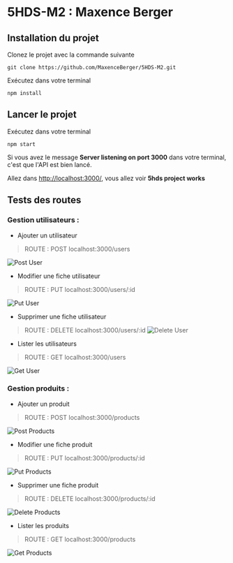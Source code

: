 # 5HDS-M2 : Maxence Berger

## Installation du projet 

Clonez le projet avec la commande suivante
```
git clone https://github.com/MaxenceBerger/5HDS-M2.git
```
Exécutez dans votre terminal
```
npm install
```
## Lancer le projet

Exécutez dans votre terminal
```
npm start
```
Si vous avez le message **Server listening on port 3000** dans votre terminal, c'est que l'API est bien lancé.

Allez dans [http://localhost:3000/](http://localhost:3000/), vous allez voir **5hds project works**

## Tests des routes
### Gestion utilisateurs :

- Ajouter un utilisateur

> ROUTE : POST localhost:3000/users

![Post User](public/images/5hds_post_users.png)


- Modifier une fiche utilisateur

> ROUTE : PUT localhost:3000/users/:id

![Put User](public/images/5hds_put_users.png)

- Supprimer une fiche utilisateur

> ROUTE : DELETE localhost:3000/users/:id
![Delete User](public/images/5hds_delete_users.png)

- Lister les utilisateurs

> ROUTE : GET localhost:3000/users

![Get User](public/images/5hds_get_users.png)


### Gestion produits :
- Ajouter un produit

> ROUTE : POST localhost:3000/products

![Post Products](public/images/5hds_post_products.png)


- Modifier une fiche produit

> ROUTE : PUT localhost:3000/products/:id

![Put Products](public/images/5hds_put_products.png)

- Supprimer une fiche produit

> ROUTE : DELETE localhost:3000/products/:id

![Delete Products](public/images/5hds_delete_products.png)

- Lister les produits

> ROUTE : GET localhost:3000/products

![Get Products](public/images/5hds_get_products.png)
